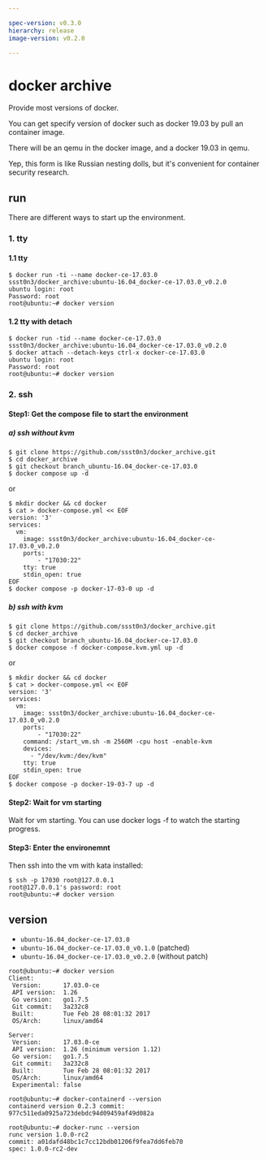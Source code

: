 ```yaml
---

spec-version: v0.3.0
hierarchy: release
image-version: v0.2.0

---
```


# docker archive

Provide most versions of docker. 

You can get specify version of docker such as docker 19.03 by pull an container image.

There will be an qemu in the docker image, and a docker 19.03 in qemu.

Yep, this form is like Russian nesting dolls, but it's convenient for container security research.

## run 

There are different ways to start up the environment.

### 1. tty 

#### 1.1 tty

```
$ docker run -ti --name docker-ce-17.03.0 ssst0n3/docker_archive:ubuntu-16.04_docker-ce-17.03.0_v0.2.0
ubuntu login: root
Password: root
root@ubuntu:~# docker version
```

#### 1.2 tty with detach

```
$ docker run -tid --name docker-ce-17.03.0 ssst0n3/docker_archive:ubuntu-16.04_docker-ce-17.03.0_v0.2.0
$ docker attach --detach-keys ctrl-x docker-ce-17.03.0
ubuntu login: root
Password: root
root@ubuntu:~# docker version
```

### 2. ssh

#### Step1: Get the compose file to start the environment

##### a) ssh without kvm

```
$ git clone https://github.com/ssst0n3/docker_archive.git
$ cd docker_archive
$ git checkout branch_ubuntu-16.04_docker-ce-17.03.0
$ docker compose up -d
```

or 

```
$ mkdir docker && cd docker
$ cat > docker-compose.yml << EOF
version: '3'
services:
  vm:
    image: ssst0n3/docker_archive:ubuntu-16.04_docker-ce-17.03.0_v0.2.0
    ports:
        - "17030:22"
    tty: true
    stdin_open: true 
EOF
$ docker compose -p docker-17-03-0 up -d
```

##### b) ssh with kvm

```
$ git clone https://github.com/ssst0n3/docker_archive.git
$ cd docker_archive
$ git checkout branch_ubuntu-16.04_docker-ce-17.03.0
$ docker compose -f docker-compose.kvm.yml up -d
```

or

```
$ mkdir docker && cd docker
$ cat > docker-compose.yml << EOF
version: '3'
services:
  vm:
    image: ssst0n3/docker_archive:ubuntu-16.04_docker-ce-17.03.0_v0.2.0
    ports:
        - "17030:22"
    command: /start_vm.sh -m 2560M -cpu host -enable-kvm
    devices:
      - "/dev/kvm:/dev/kvm"
    tty: true
    stdin_open: true
EOF
$ docker compose -p docker-19-03-7 up -d
```

#### Step2: Wait for vm starting
Wait for vm starting. You can use docker logs -f to watch the starting progress.

#### Step3: Enter the environemnt
Then ssh into the vm with kata installed:

```
$ ssh -p 17030 root@127.0.0.1
root@127.0.0.1's password: root
root@ubuntu:~# docker version
```

## version
* `ubuntu-16.04_docker-ce-17.03.0`
* `ubuntu-16.04_docker-ce-17.03.0_v0.1.0` (patched)
* `ubuntu-16.04_docker-ce-17.03.0_v0.2.0` (without patch)

```
root@ubuntu:~# docker version
Client:
 Version:      17.03.0-ce
 API version:  1.26
 Go version:   go1.7.5
 Git commit:   3a232c8
 Built:        Tue Feb 28 08:01:32 2017
 OS/Arch:      linux/amd64

Server:
 Version:      17.03.0-ce
 API version:  1.26 (minimum version 1.12)
 Go version:   go1.7.5
 Git commit:   3a232c8
 Built:        Tue Feb 28 08:01:32 2017
 OS/Arch:      linux/amd64
 Experimental: false

root@ubuntu:~# docker-containerd --version
containerd version 0.2.3 commit: 977c511eda0925a723debdc94d09459af49d082a

root@ubuntu:~# docker-runc --version
runc version 1.0.0-rc2
commit: a01dafd48bc1c7cc12bdb01206f9fea7dd6feb70
spec: 1.0.0-rc2-dev
```